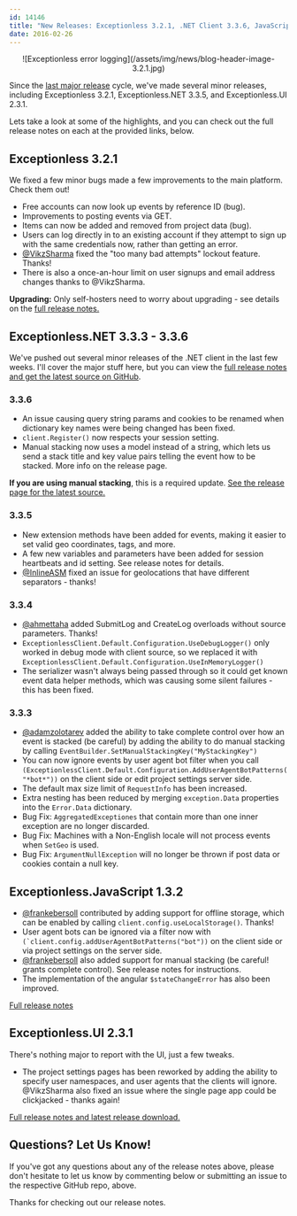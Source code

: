 ```yaml
---
id: 14146
title: "New Releases: Exceptionless 3.2.1, .NET Client 3.3.6, JavaScript Client 1.3.2, UI 2.3.1"
date: 2016-02-26
---
```

<p style="text-align: center;">
  ![Exceptionless error logging](/assets/img/news/blog-header-image-3.2.1.jpg)
</p>

Since the [last major release](/new-releases-for-all-the-codes-exceptionless-3-2/) cycle, we've made several minor releases, including Exceptionless 3.2.1, Exceptionless.NET 3.3.5, and Exceptionless.UI 2.3.1.

Lets take a look at some of the highlights, and you can check out the full release notes on each at the provided links, below.<!--more-->

## Exceptionless 3.2.1

We fixed a few minor bugs made a few improvements to the main platform. Check them out!

* Free accounts can now look up events by reference ID (bug).
* Improvements to posting events via GET.
* Items can now be added and removed from project data (bug).
* Users can log directly in to an existing account if they attempt to sign up with the same credentials now, rather than getting an error.
* <a href="https://github.com/VikzSharma" target="_blank">@VikzSharma</a> fixed the "too many bad attempts" lockout feature. Thanks!
* There is also a once-an-hour limit on user signups and email address changes thanks to @VikzSharma.

**Upgrading:** Only self-hosters need to worry about upgrading - see details on the <a href="https://github.com/exceptionless/Exceptionless/releases/tag/v3.2.1" target="_blank">full release notes.</a>

## Exceptionless.NET 3.3.3 - 3.3.6

We've pushed out several minor releases of the .NET client in the last few weeks. I'll cover the major stuff here, but you can view the <a href="https://github.com/exceptionless/Exceptionless.Net/releases" target="_blank">full release notes and get the latest source on GitHub</a>.

### 3.3.6

* An issue causing query string params and cookies to be renamed when dictionary key names were being changed has been fixed.
* `client.Register()` now respects your session setting.
* Manual stacking now uses a model instead of a string, which lets us send a stack title and key value pairs telling the event how to be stacked. More info on the release page.

**If you are using manual stacking**, this is a required update. <a href="https://github.com/exceptionless/Exceptionless.Net/releases/tag/v3.3.6" target="_blank">See the release page for the latest source.</a>

### 3.3.5

* New extension methods have been added for events, making it easier to set valid geo coordinates, tags, and more.
* A few new variables and parameters have been added for session heartbeats and id setting. See release notes for details.
* <a href="https://github.com/InlineAsm" target="_blank">@InlineASM</a> fixed an issue for geolocations that have different separators - thanks!

### 3.3.4

* <a href="https://github.com/ahmettaha" target="_blank">@ahmettaha</a> added SubmitLog and CreateLog overloads without source parameters. Thanks!
* `ExceptionlessClient.Default.Configuration.UseDebugLogger()` only worked in debug mode with client source, so we replaced it with `ExceptionlessClient.Default.Configuration.UseInMemoryLogger()`
* The serializer wasn't always being passed through so it could get known event data helper methods, which was causing some silent failures - this has been fixed.

### 3.3.3

* <a href="https://github.com/adamzolotarev" target="_blank">@adamzolotarev</a> added the ability to take complete control over how an event is stacked (be careful) by adding the ability to do manual stacking by calling `EventBuilder.SetManualStackingKey("MyStackingKey")`
* You can now ignore events by user agent bot filter when you call `(ExceptionlessClient.Default.Configuration.AddUserAgentBotPatterns("*bot*"))` on the client side or edit project settings server side.
* The default max size limit of `RequestInfo` has been increased.
* Extra nesting has been reduced by merging `exception.Data` properties into the `Error.Data` dictionary.
* Bug Fix: `AggregatedExceptiones` that contain more than one inner exception are no longer discarded.
* Bug Fix: Machines with a Non-English locale will not process events when `SetGeo` is used.
* Bug Fix: `ArgumentNullException` will no longer be thrown if post data or cookies contain a null key.

## Exceptionless.JavaScript 1.3.2

* <a href="https://github.com/frankebersoll" target="_blank">@frankebersoll</a> contributed by adding support for offline storage, which can be enabled by calling `client.config.useLocalStorage()`. Thanks!
* User agent bots can be ignored via a filter now with ``(`client.config.addUserAgentBotPatterns("bot"))`` on the client side or via project settings on the server side.
* <a href="https://github.com/frankebersoll" target="_blank">@frankebersoll</a> also added support for manual stacking (be careful! grants complete control). See release notes for instructions.
* The implementation of the angular `$stateChangeError` has also been improved.

<a href="https://github.com/exceptionless/Exceptionless.JavaScript/releases/tag/v1.3.2" target="_blank">Full release notes</a>

## Exceptionless.UI 2.3.1

There's nothing major to report with the UI, just a few tweaks.

* The project settings pages has been reworked by adding the ability to specify user namespaces, and user agents that the clients will ignore. @VikzSharma also fixed an issue where the single page app could be clickjacked - thanks again!

<a href="https://github.com/exceptionless/Exceptionless.UI/releases/tag/v2.3.1" target="_blank">Full release notes and latest release download.</a>

## Questions? Let Us Know!

If you've got any questions about any of the release notes above, please don't hesitate to let us know by commenting below or submitting an issue to the respective GitHub repo, above.

Thanks for checking out our release notes.
